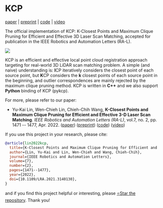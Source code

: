 # KCP

[paper](https://doi.org/10.1109/LRA.2021.3140130) | [preprint](https://gpl.cs.nycu.edu.tw/Steve-Lin/KCP/preprint.pdf) | [code](https://github.com/StephLin/KCP) | [video](https://youtu.be/ZaDLEOz_yYc)

The official implementation of KCP: K-Closest Points and Maximum Clique Pruning
for Efficient and Effective 3D Laser Scan Matching, accepted for publication in
the IEEE Robotics and Automation Letters (RA-L).

![](images/snapshot.gif)

KCP is an efficient and effective local point cloud registration approach
targeting for real-world 3D LiDAR scan matching problem. A simple (and naive)
understanding is: <b>I</b>CP iteratively considers the closest point of each
source point, but <b>K</b>CP considers the <b>k</b> closest points of each
source point in the beginning, and outlier correspondences are mainly rejected
by the maximum clique pruning method. KCP is written in <b>C++</b> and we also
support <b>Python</b> binding of KCP (pykcp).

For more, please refer to our paper:

- Yu-Kai Lin, Wen-Chieh Lin, Chieh-Chih Wang, **K-Closest Points and Maximum Clique Pruning for Efficient and Effective 3-D Laser Scan Matching**. _IEEE Robotics and Automation Letters (RA-L)_, vol.7, no. 2, pp. 1471 -- 1477, Apr. 2022. ([paper](https://doi.org/10.1109/LRA.2021.3140130)) ([preprint](https://gpl.cs.nycu.edu.tw/Steve-Lin/KCP/preprint.pdf)) ([code](https://github.com/StephLin/KCP)) ([video](https://youtu.be/ZaDLEOz_yYc))

If you use this project in your research, please cite:

```bibtex
@article{lin2022kcp,
  title={K-Closest Points and Maximum Clique Pruning for Efficient and Effective 3-D Laser Scan Matching},
  author={Lin, Yu-Kai and Lin, Wen-Chieh and Wang, Chieh-Chih},
  journal={IEEE Robotics and Automation Letters},
  volume={7},
  number={2},
  pages={1471--1477},
  year={2022},
  doi={10.1109/LRA.2021.3140130},
}
```

and if you find this project helpful or interesting, please
[⭐Star the repository](https://github.com/StephLin/KCP). Thank you!
